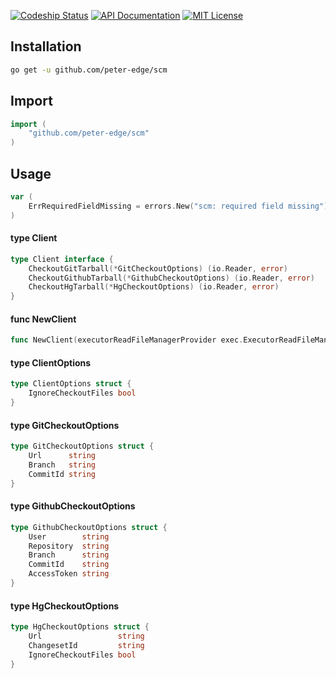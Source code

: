 [![Codeship Status](http://img.shields.io/codeship/34b974b0-6dfa-0132-51b4-66f2bf861e14/master.svg?style=flat-square)](https://codeship.com/projects/59076)
[![API Documentation](http://img.shields.io/badge/api-Godoc-blue.svg?style=flat-square)](https://godoc.org/github.com/peter-edge/scm)
[![MIT License](http://img.shields.io/badge/license-MIT-blue.svg?style=flat-square)](https://github.com/peter-edge/scm/blob/master/LICENSE)

## Installation
```bash
go get -u github.com/peter-edge/scm
```

## Import
```go
import (
    "github.com/peter-edge/scm"
)
```

## Usage

```go
var (
	ErrRequiredFieldMissing = errors.New("scm: required field missing")
)
```

#### type Client

```go
type Client interface {
	CheckoutGitTarball(*GitCheckoutOptions) (io.Reader, error)
	CheckoutGithubTarball(*GithubCheckoutOptions) (io.Reader, error)
	CheckoutHgTarball(*HgCheckoutOptions) (io.Reader, error)
}
```


#### func  NewClient

```go
func NewClient(executorReadFileManagerProvider exec.ExecutorReadFileManagerProvider, clientOptions *ClientOptions) Client
```

#### type ClientOptions

```go
type ClientOptions struct {
	IgnoreCheckoutFiles bool
}
```


#### type GitCheckoutOptions

```go
type GitCheckoutOptions struct {
	Url      string
	Branch   string
	CommitId string
}
```


#### type GithubCheckoutOptions

```go
type GithubCheckoutOptions struct {
	User        string
	Repository  string
	Branch      string
	CommitId    string
	AccessToken string
}
```


#### type HgCheckoutOptions

```go
type HgCheckoutOptions struct {
	Url                 string
	ChangesetId         string
	IgnoreCheckoutFiles bool
}
```
